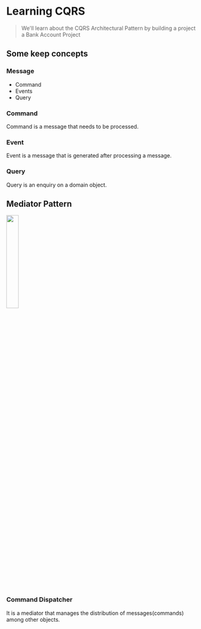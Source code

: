 # Learning CQRS

> We'll learn about the CQRS Architectural Pattern by building a project a Bank Account Project

## Some keep concepts

### Message

- Command
- Events
- Query

### Command

Command is a message that needs to be processed.

### Event

Event is a message that is generated after processing a message.

### Query

Query is an enquiry on a domain object.

## Mediator Pattern

 <img src="./images/mediator.png" width="25%">

### Command Dispatcher

It is a mediator that manages the distribution of messages(commands) among other objects.
